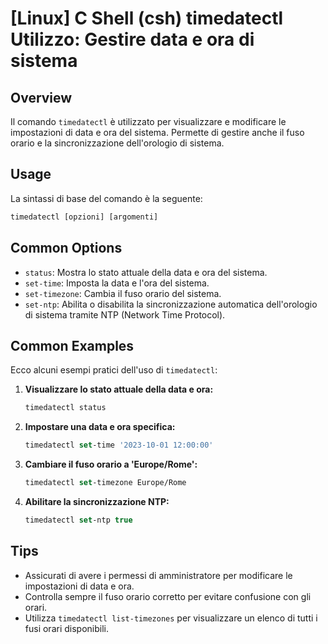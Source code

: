 # [Linux] C Shell (csh) timedatectl Utilizzo: Gestire data e ora di sistema

## Overview
Il comando `timedatectl` è utilizzato per visualizzare e modificare le impostazioni di data e ora del sistema. Permette di gestire anche il fuso orario e la sincronizzazione dell'orologio di sistema.

## Usage
La sintassi di base del comando è la seguente:

```csh
timedatectl [opzioni] [argomenti]
```

## Common Options
- `status`: Mostra lo stato attuale della data e ora del sistema.
- `set-time`: Imposta la data e l'ora del sistema.
- `set-timezone`: Cambia il fuso orario del sistema.
- `set-ntp`: Abilita o disabilita la sincronizzazione automatica dell'orologio di sistema tramite NTP (Network Time Protocol).

## Common Examples
Ecco alcuni esempi pratici dell'uso di `timedatectl`:

1. **Visualizzare lo stato attuale della data e ora:**
   ```csh
   timedatectl status
   ```

2. **Impostare una data e ora specifica:**
   ```csh
   timedatectl set-time '2023-10-01 12:00:00'
   ```

3. **Cambiare il fuso orario a 'Europe/Rome':**
   ```csh
   timedatectl set-timezone Europe/Rome
   ```

4. **Abilitare la sincronizzazione NTP:**
   ```csh
   timedatectl set-ntp true
   ```

## Tips
- Assicurati di avere i permessi di amministratore per modificare le impostazioni di data e ora.
- Controlla sempre il fuso orario corretto per evitare confusione con gli orari.
- Utilizza `timedatectl list-timezones` per visualizzare un elenco di tutti i fusi orari disponibili.